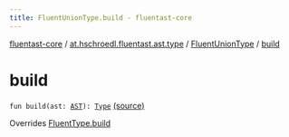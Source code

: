 ```yaml
---
title: FluentUnionType.build - fluentast-core
---
```


[fluentast-core](../../index.html) / [at.hschroedl.fluentast.ast.type](../index.html) / [FluentUnionType](index.html) / [build](.)

# build

`fun build(ast: `[`AST`](https://help.eclipse.org/neon/topic/org.eclipse.jdt.doc.isv/reference/api/org/eclipse/jdt/core/dom/AST.html)`): `[`Type`](https://help.eclipse.org/neon/topic/org.eclipse.jdt.doc.isv/reference/api/org/eclipse/jdt/core/dom/Type.html) [(source)](http://github.com/hschroedl/fluentast/tree/master/core/at.hschroedl.fluentast/ast/type/Type.kt#L45)

Overrides [FluentType.build](../-fluent-type/build.html)

